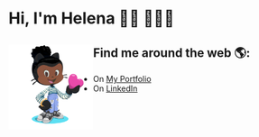 # Hi, I'm Helena 👋🏾 👩🏾‍💻

<!-- <img src="about.jpg" alt=""> -->

## Find me around the web 🌎: <a href="https://helenapedro.github.io/"><img align="left" width="150" height="150" src="image-octocat-rotating.gif"></a>
- On <a href="https://helenapedro.github.io/" target="_blank">My Portfolio</a>
- On <a href="https://www.linkedin.com/in/helena-mbeua-pedro/" target="_blank">LinkedIn</a> 

<!--
**helenapedro/helenapedro** is a ✨ _special_ ✨ repository because its `README.md` (this file) appears on your GitHub profile.

Here are some ideas to get you started:

- 🔭 I’m currently working on ...
- 🌱 I’m currently learning ...
- 👯 I’m looking to collaborate on ...
- 🤔 I’m looking for help with ...
- 💬 Ask me about ...
- 📫 How to reach me: ...
- 😄 Pronouns: ...
- ⚡ Fun fact: ...
-->
